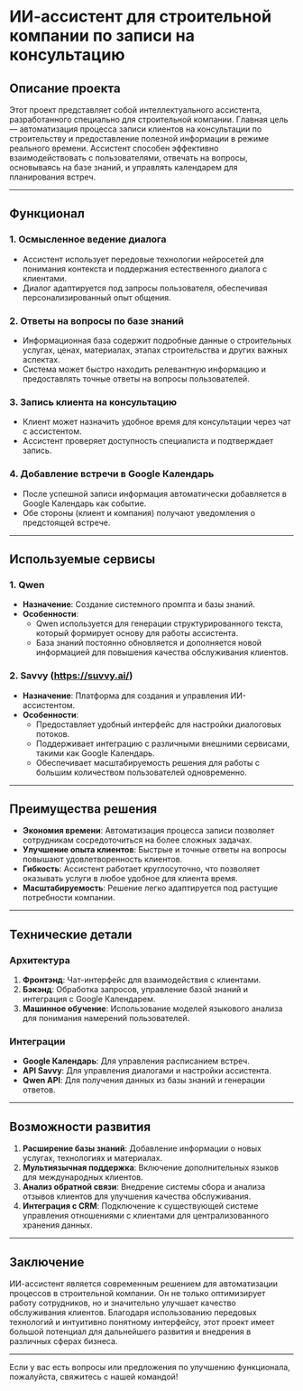 # ИИ-ассистент для строительной компании по записи на консультацию

## Описание проекта

Этот проект представляет собой интеллектуального ассистента, разработанного специально для строительной компании. Главная цель — автоматизация процесса записи клиентов на консультации по строительству и предоставление полезной информации в режиме реального времени. Ассистент способен эффективно взаимодействовать с пользователями, отвечать на вопросы, основываясь на базе знаний, и управлять календарем для планирования встреч.

---

## Функционал

### 1. **Осмысленное ведение диалога**
   - Ассистент использует передовые технологии нейросетей для понимания контекста и поддержания естественного диалога с клиентами.
   - Диалог адаптируется под запросы пользователя, обеспечивая персонализированный опыт общения.

### 2. **Ответы на вопросы по базе знаний**
   - Информационная база содержит подробные данные о строительных услугах, ценах, материалах, этапах строительства и других важных аспектах.
   - Система может быстро находить релевантную информацию и предоставлять точные ответы на вопросы пользователей.

### 3. **Запись клиента на консультацию**
   - Клиент может назначить удобное время для консультации через чат с ассистентом.
   - Ассистент проверяет доступность специалиста и подтверждает запись.

### 4. **Добавление встречи в Google Календарь**
   - После успешной записи информация автоматически добавляется в Google Календарь как событие.
   - Обе стороны (клиент и компания) получают уведомления о предстоящей встрече.

---

## Используемые сервисы

### 1. **Qwen**
   - **Назначение**: Создание системного промпта и базы знаний.
   - **Особенности**:
     - Qwen используется для генерации структурированного текста, который формирует основу для работы ассистента.
     - База знаний постоянно обновляется и дополняется новой информацией для повышения качества обслуживания клиентов.

### 2. **Savvy (https://suvvy.ai/)**
   - **Назначение**: Платформа для создания и управления ИИ-ассистентом.
   - **Особенности**:
     - Предоставляет удобный интерфейс для настройки диалоговых потоков.
     - Поддерживает интеграцию с различными внешними сервисами, такими как Google Календарь.
     - Обеспечивает масштабируемость решения для работы с большим количеством пользователей одновременно.

---

## Преимущества решения

- **Экономия времени**: Автоматизация процесса записи позволяет сотрудникам сосредоточиться на более сложных задачах.
- **Улучшение опыта клиентов**: Быстрые и точные ответы на вопросы повышают удовлетворенность клиентов.
- **Гибкость**: Ассистент работает круглосуточно, что позволяет оказывать услуги в любое удобное для клиента время.
- **Масштабируемость**: Решение легко адаптируется под растущие потребности компании.

---

## Технические детали

### Архитектура
1. **Фронтэнд**: Чат-интерфейс для взаимодействия с клиентами.
2. **Бэкэнд**: Обработка запросов, управление базой знаний и интеграция с Google Календарем.
3. **Машинное обучение**: Использование моделей языкового анализа для понимания намерений пользователей.

### Интеграции
- **Google Календарь**: Для управления расписанием встреч.
- **API Savvy**: Для управления диалогами и настройки ассистента.
- **Qwen API**: Для получения данных из базы знаний и генерации ответов.

---

## Возможности развития

1. **Расширение базы знаний**: Добавление информации о новых услугах, технологиях и материалах.
2. **Мультиязычная поддержка**: Включение дополнительных языков для международных клиентов.
3. **Анализ обратной связи**: Внедрение системы сбора и анализа отзывов клиентов для улучшения качества обслуживания.
4. **Интеграция с CRM**: Подключение к существующей системе управления отношениями с клиентами для централизованного хранения данных.

---

## Заключение

ИИ-ассистент является современным решением для автоматизации процессов в строительной компании. Он не только оптимизирует работу сотрудников, но и значительно улучшает качество обслуживания клиентов. Благодаря использованию передовых технологий и интуитивно понятному интерфейсу, этот проект имеет большой потенциал для дальнейшего развития и внедрения в различных сферах бизнеса.

--- 

Если у вас есть вопросы или предложения по улучшению функционала, пожалуйста, свяжитесь с нашей командой!
